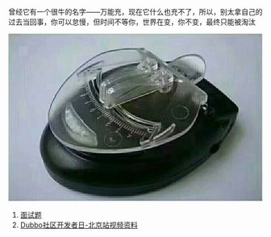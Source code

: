 曾经它有一个很牛的名字——万能充，现在它什么也充不了，所以，别太拿自己的过去当回事，你可以怠慢，但时间不等你，世界在变，你不变，最终只能被淘汰

![万能充](images/wannengchong.png "万能充")

1. [面试题](面试题.MD)
2. [Dubbo社区开发者日-北京站视频资料](Dubbo社区开发者日-北京站视频资料.MD)